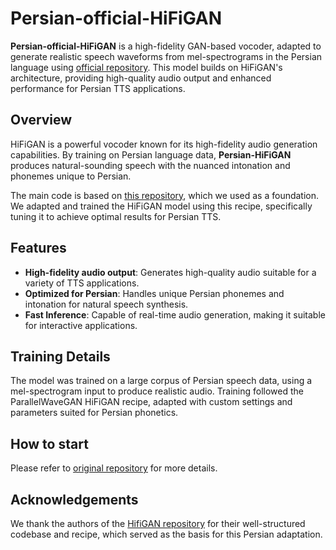 # Persian-official-HiFiGAN

**Persian-official-HiFiGAN** is a high-fidelity GAN-based vocoder, adapted to generate realistic speech waveforms from mel-spectrograms in the Persian language using [official repository](https://github.com/jik876/hifi-gan). This model builds on HiFiGAN's architecture, providing high-quality audio output and enhanced performance for Persian TTS applications.

## Overview
HiFiGAN is a powerful vocoder known for its high-fidelity audio generation capabilities. By training on Persian language data, **Persian-HiFiGAN** produces natural-sounding speech with the nuanced intonation and phonemes unique to Persian.

The main code is based on [this repository](https://github.com/jik876/hifi-gan), which we used as a foundation. We adapted and trained the HiFiGAN model using this recipe, specifically tuning it to achieve optimal results for Persian TTS.

## Features
- **High-fidelity audio output**: Generates high-quality audio suitable for a variety of TTS applications.
- **Optimized for Persian**: Handles unique Persian phonemes and intonation for natural speech synthesis.
- **Fast Inference**: Capable of real-time audio generation, making it suitable for interactive applications.

## Training Details
The model was trained on a large corpus of Persian speech data, using a mel-spectrogram input to produce realistic audio. Training followed the ParallelWaveGAN HiFiGAN recipe, adapted with custom settings and parameters suited for Persian phonetics.

## How to start
Please refer to [original repository]([https://github.com/kan-bayashi/ParallelWaveGAN](https://github.com/jik876/hifi-gan)) for more details.

## Acknowledgements
We thank the authors of the [HifiGAN repository]([https://github.com/kan-bayashi/ParallelWaveGAN](https://github.com/jik876/hifi-gan)) for their well-structured codebase and recipe, which served as the basis for this Persian adaptation.
